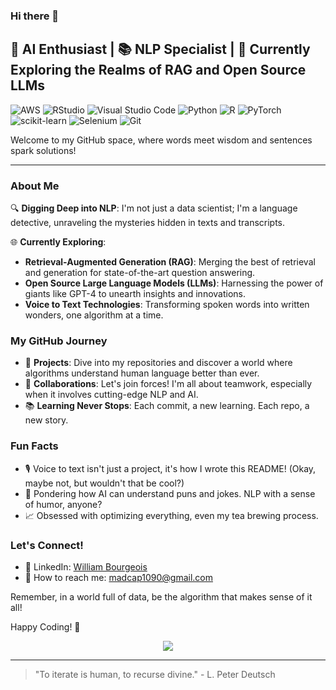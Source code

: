 ### Hi there 👋

## 🤖 AI Enthusiast | 📚 NLP Specialist | 🚀 Currently Exploring the Realms of RAG and Open Source LLMs

![AWS](https://img.shields.io/badge/AWS-%23FF9900.svg?style=for-the-badge&logo=amazon-aws&logoColor=white) ![RStudio](https://img.shields.io/badge/RStudio-4285F4?style=for-the-badge&logo=rstudio&logoColor=white) ![Visual Studio Code](https://img.shields.io/badge/Visual%20Studio%20Code-0078d7.svg?style=for-the-badge&logo=visual-studio-code&logoColor=white) ![Python](https://img.shields.io/badge/python-3670A0?style=for-the-badge&logo=python&logoColor=ffdd54) ![R](https://img.shields.io/badge/r-%23276DC3.svg?style=for-the-badge&logo=r&logoColor=white) ![PyTorch](https://img.shields.io/badge/PyTorch-%23EE4C2C.svg?style=for-the-badge&logo=PyTorch&logoColor=white) ![scikit-learn](https://img.shields.io/badge/scikit--learn-%23F7931E.svg?style=for-the-badge&logo=scikit-learn&logoColor=white) ![Selenium](https://img.shields.io/badge/-selenium-%43B02A?style=for-the-badge&logo=selenium&logoColor=white) ![Git](https://img.shields.io/badge/git-%23F05033.svg?style=for-the-badge&logo=git&logoColor=white)

Welcome to my GitHub space, where words meet wisdom and sentences spark solutions!

---

### About Me

🔍 **Digging Deep into NLP**: I'm not just a data scientist; I'm a language detective, unraveling the mysteries hidden in texts and transcripts.

🌐 **Currently Exploring**: 
- **Retrieval-Augmented Generation (RAG)**: Merging the best of retrieval and generation for state-of-the-art question answering.
- **Open Source Large Language Models (LLMs)**: Harnessing the power of giants like GPT-4 to unearth insights and innovations.
- **Voice to Text Technologies**: Transforming spoken words into written wonders, one algorithm at a time.

### My GitHub Journey

- 🧠 **Projects**: Dive into my repositories and discover a world where algorithms understand human language better than ever.
- 🤝 **Collaborations**: Let's join forces! I'm all about teamwork, especially when it involves cutting-edge NLP and AI.
- 📚 **Learning Never Stops**: Each commit, a new learning. Each repo, a new story.

### Fun Facts

- 🎙️ Voice to text isn't just a project, it's how I wrote this README! (Okay, maybe not, but wouldn't that be cool?)
- 🤔 Pondering how AI can understand puns and jokes. NLP with a sense of humor, anyone?
- 📈 Obsessed with optimizing everything, even my tea brewing process.

### Let's Connect!

- 🔗 LinkedIn: [William Bourgeois](https://www.linkedin.com/in/williambourgeois/)
- 📧 How to reach me: [madcap1090@gmail.com](mailto:madcap1090@gmail.com)

Remember, in a world full of data, be the algorithm that makes sense of it all!

Happy Coding! 🚀

<p align="center">
  <a href="https://skillicons.dev">
    <img src="https://skillicons.dev/icons?i=git,python,r,docker,c,aws" />
  </a>
</p>

---

> "To iterate is human, to recurse divine." - L. Peter Deutsch

<!--
**madcap1090/madcap1090** is a ✨ _special_ ✨ repository because its `README.md` (this file) appears on your GitHub profile.

Here are some ideas to get you started:

- 🔭 I’m currently working on ...
- 🌱 I’m currently learning ...
- 👯 I’m looking to collaborate on ...
- 🤔 I’m looking for help with ...
- 💬 Ask me about ...
- 📫 How to reach me: ...
- 😄 Pronouns: ...
- ⚡ Fun fact: ...
-->
